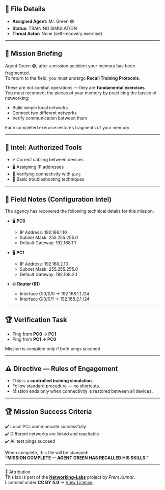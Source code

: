 ## 📂 File Details  
- **Assigned Agent:** Mr. Green 🟢  
- **Status:** TRAINING SIMULATION  
- **Threat Actor:** None (self-recovery exercise)  

---

## 📜 Mission Briefing  
Agent Green 🟢, after a mission accident your memory has been fragmented.  
To return to the field, you must undergo **Recall Training Protocols**.  

These are not combat operations — they are **fundamental exercises**.  
You must reconnect the pieces of your memory by practicing the basics of networking:  
- Build simple local networks  
- Connect two different networks  
- Verify communication between them  

Each completed exercise restores fragments of your memory.  

---

## 🔐 Intel: Authorized Tools  
- ⚡ Correct cabling between devices  
- 🖥️ Assigning IP addresses  
- 📡 Verifying connectivity with `ping`  
- 🧭 Basic troubleshooting techniques  

---

## 📂 Field Notes (Configuration Intel)

The agency has recovered the following technical details for this mission:  

- 🖥️ **PC0**  
  - IP Address: 192.168.1.10  
  - Subnet Mask: 255.255.255.0  
  - Default Gateway: 192.168.1.1  

- 🖥️ **PC1**  
  - IP Address: 192.168.2.10  
  - Subnet Mask: 255.255.255.0  
  - Default Gateway: 192.168.2.1  

- 🌐 **Router (R1)**  
  - Interface Gi0/0/0 → 192.168.1.1 /24  
  - Interface Gi0/0/1 → 192.168.2.1 /24  

---

## 🏆 Verification Task  

- Ping from **PC0 → PC1**  
- Ping from **PC1 → PC0**  

Mission is complete only if both pings succeed.  

---

## ⚠️ Directive — Rules of Engagement  
- This is a **controlled training simulation**.  
- Follow standard procedure — no shortcuts.  
- Mission ends only when connectivity is restored between all devices.  

---

## 🏆 Mission Success Criteria  
✔️ Local PCs communicate successfully  
✔️ Different networks are linked and reachable  
✔️ All test pings succeed  

When complete, this file will be stamped:  
**“MISSION COMPLETE — AGENT GREEN HAS RECALLED HIS SKILLS.”**  

---

📜 Attribution  
This lab is part of the **[Networking-Labs](https://github.com/premkumar127001/Networking-Labs)** project by *Prem Kumar*.  
Licensed under **CC BY 4.0** → [View License](https://creativecommons.org/licenses/by/4.0/).
